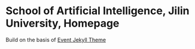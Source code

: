 # School of Artificial Intelligence, Jilin University, Homepage

Build on the basis of [Event Jekyll Theme](https://event-jekyll-theme.github.io)